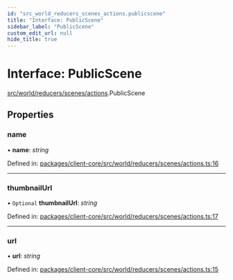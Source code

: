 ```yaml
---
id: "src_world_reducers_scenes_actions.publicscene"
title: "Interface: PublicScene"
sidebar_label: "PublicScene"
custom_edit_url: null
hide_title: true
---
```


# Interface: PublicScene

[src/world/reducers/scenes/actions](../modules/src_world_reducers_scenes_actions.md).PublicScene

## Properties

### name

• **name**: *string*

Defined in: [packages/client-core/src/world/reducers/scenes/actions.ts:16](https://github.com/xr3ngine/xr3ngine/blob/673ad6a5f/packages/client-core/src/world/reducers/scenes/actions.ts#L16)

___

### thumbnailUrl

• `Optional` **thumbnailUrl**: *string*

Defined in: [packages/client-core/src/world/reducers/scenes/actions.ts:17](https://github.com/xr3ngine/xr3ngine/blob/673ad6a5f/packages/client-core/src/world/reducers/scenes/actions.ts#L17)

___

### url

• **url**: *string*

Defined in: [packages/client-core/src/world/reducers/scenes/actions.ts:15](https://github.com/xr3ngine/xr3ngine/blob/673ad6a5f/packages/client-core/src/world/reducers/scenes/actions.ts#L15)

